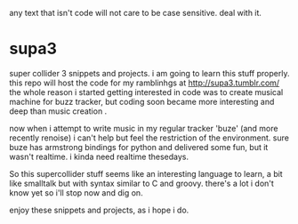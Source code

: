 any text that isn't code will not care to be case sensitive. deal with it. 

supa3
=====

super collider 3 snippets and projects. i am going to learn this stuff properly. this repo will host the code for my ramblinhgs at http://supa3.tumblr.com/
the whole reason i started getting interested in code was to create musical machine for buzz tracker, but coding soon became more interesting and deep than music creation 
. 

now when i attempt to write music in my regular tracker 'buze' (and more recently renoise) i can't help but feel the restriction of 
the environment. sure buze has armstrong bindings for python and delivered some fun, but it wasn't realtime. i kinda need realtime thesedays.

So this supercollider stuff seems like an interesting language to learn, a bit like smalltalk but with syntax similar to C and groovy. there's a lot i don't know yet
so i'll stop now and dig on. 

enjoy these snippets and projects, as i hope i do.

